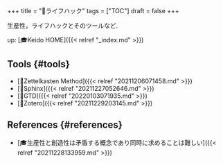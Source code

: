 +++
title = "📂ライフハック"
tags = ["TOC"]
draft = false
+++

生産性，ライフハックとそのツールなど.

up: [🎓Keido HOME]({{< relref "_index.md" >}})


## Tools {#tools}

-   [📝Zettelkasten Method]({{< relref "20211206071458.md" >}})
-   [📝Sphinx]({{< relref "20211227052646.md" >}})
-   [📝GTD]({{< relref "20220103071935.md" >}})
-   [📝Zotero]({{< relref "20211229203145.md" >}})


## References {#references}

-   [🎓生産性と創造性は矛盾する概念であり同時に求めることは難しい]({{< relref "20211228133959.md" >}})
